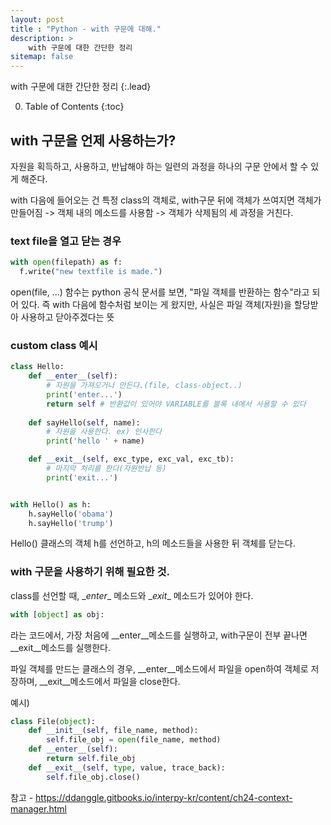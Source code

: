 ```yaml
---
layout: post
title : "Python - with 구문에 대해."
description: >
    with 구문에 대한 간단한 정리
sitemap: false
---
```


with 구문에 대한 간단한 정리
{:.lead}

0. Table of Contents
{:toc} 

## with 구문을 언제 사용하는가?

자원을 획득하고, 사용하고, 반납해야 하는 일련의 과정을 하나의 구문 안에서 할 수 있게 해준다.

with 다음에 들어오는 건 특정 class의 객체로, with구문 뒤에 객체가 쓰여지면 객체가 만들어짐 -> 객체 내의 메소드를 사용함 -> 객체가 삭제됨의 세 과정을 거친다.


### text file을 열고 닫는 경우

~~~python
with open(filepath) as f:
  f.write("new textfile is made.")
~~~

open(file, ...) 함수는 python 공식 문서를 보면, "파일 객체를 반환하는 함수"라고 되어 있다. 즉 with 다음에 함수처럼 보이는 게 왔지만, 사실은 파일 객체(자원)을 할당받아 사용하고 닫아주겠다는 뜻


### custom class 예시
~~~python
class Hello:
    def __enter__(self):
        # 자원을 가져오거나 만든다.(file, class-object..)
        print('enter...')
        return self # 반환값이 있어야 VARIABLE를 블록 내에서 사용할 수 있다
        
    def sayHello(self, name):
        # 자원을 사용한다. ex) 인사한다
        print('hello ' + name)

    def __exit__(self, exc_type, exc_val, exc_tb):
        # 마지막 처리를 한다(자원반납 등)
        print('exit...')


with Hello() as h:
    h.sayHello('obama')
    h.sayHello('trump')
~~~

Hello() 클래스의 객체 h를 선언하고, h의 메소드들을 사용한 뒤 객체를 닫는다.


### with 구문을 사용하기 위해 필요한 것.

class를 선언할 때, \__enter__ 메소드와 \__exit__ 메소드가 있어야 한다.
~~~python
with [object] as obj:
~~~
라는 코드에서, 가장 처음에 \__enter__메소드를 실행하고, with구문이 전부 끝나면 \__exit__메소드를 실행한다.

파일 객체를 만드는 클래스의 경우, __enter__메소드에서 파일을 open하여 객체로 저장하며, __exit__메소드에서 파일을 close한다.

예시)
~~~python
class File(object):
    def __init__(self, file_name, method):
        self.file_obj = open(file_name, method)
    def __enter__(self):
        return self.file_obj
    def __exit__(self, type, value, trace_back):
        self.file_obj.close()
~~~




참고 - https://ddanggle.gitbooks.io/interpy-kr/content/ch24-context-manager.html